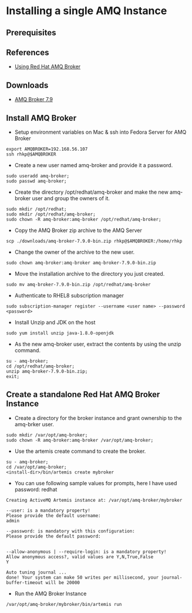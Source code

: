 # Installing a single AMQ Instance

## Prerequisites

## References
* [Using Red Hat AMQ Broker](https://access.redhat.com/documentation/en-us/red_hat_amq/7.2/html-single/using_amq_broker/index)

## Downloads
* [AMQ Broker 7.9](https://access.redhat.com/jbossnetwork/restricted/softwareDownload.html?softwareId=102201)

## Install AMQ Broker
* Setup environment variables on Mac & ssh into Fedora Server for AMQ Broker
```shell
export AMQBROKER=192.168.56.107
ssh rhkp@$AMQBROKER
```

* Create a new user named amq-broker and provide it a password.
```shell
sudo useradd amq-broker;
sudo passwd amq-broker;
```

* Create the directory /opt/redhat/amq-broker and make the new amq-broker user and group the owners of it.
```shell
sudo mkdir /opt/redhat;
sudo mkdir /opt/redhat/amq-broker;
sudo chown -R amq-broker:amq-broker /opt/redhat/amq-broker;
```

* Copy the AMQ Broker zip archive to the AMQ Server 
```shell
scp ./downloads/amq-broker-7.9.0-bin.zip rhkp@$AMQBROKER:/home/rhkp
```

* Change the owner of the archive to the new user.
```shell
sudo chown amq-broker:amq-broker amq-broker-7.9.0-bin.zip
```

* Move the installation archive to the directory you just created.
```shell
sudo mv amq-broker-7.9.0-bin.zip /opt/redhat/amq-broker
```

* Authenticate to RHEL8 subscription manager
```shell
sudo subscription-manager register --username <user name> --password <password>
```

* Install Unzip and JDK on the host
```shell
sudo yum install unzip java-1.8.0-openjdk
```

* As the new amq-broker user, extract the contents by using the unzip command.
```shell
su - amq-broker;
cd /opt/redhat/amq-broker;
unzip amq-broker-7.9.0-bin.zip;
exit;
```

## Create a standalone Red Hat AMQ Broker Instance
* Create a directory for the broker instance and grant ownership to the amq-brker user.
```shell
sudo mkdir /var/opt/amq-broker;
sudo chown -R amq-broker:amq-broker /var/opt/amq-broker;
```

* Use the artemis create command to create the broker.
```shell
su - amq-broker;
cd /var/opt/amq-broker;
<install-dir>/bin/artemis create mybroker
```

* You can use following sample values for prompts, here I have used password: redhat 
```text
Creating ActiveMQ Artemis instance at: /var/opt/amq-broker/mybroker

--user: is a mandatory property!
Please provide the default username:
admin

--password: is mandatory with this configuration:
Please provide the default password:


--allow-anonymous | --require-login: is a mandatory property!
Allow anonymous access?, valid values are Y,N,True,False
Y

Auto tuning journal ...
done! Your system can make 50 writes per millisecond, your journal-buffer-timeout will be 20000
```

* Run the AMQ Broker Instance 
```shell
/var/opt/amq-broker/mybroker/bin/artemis run
```